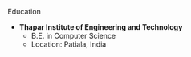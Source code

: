 Education
- **Thapar Institute of Engineering and Technology**
  - B.E. in Computer Science
  - Location: Patiala, India
